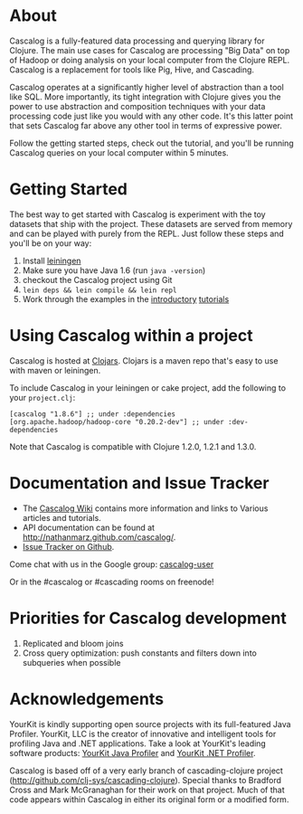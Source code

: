 # About

Cascalog is a fully-featured data processing and querying library for Clojure. The main use cases for Cascalog are processing "Big Data" on top of Hadoop or doing analysis on your local computer from the Clojure REPL. Cascalog is a replacement for tools like Pig, Hive, and Cascading.

Cascalog operates at a significantly higher level of abstraction than a tool like SQL. More importantly, its tight integration with Clojure gives you the power to use abstraction and composition techniques with your data processing code just like you would with any other code. It's this latter point that sets Cascalog far above any other tool in terms of expressive power.

Follow the getting started steps, check out the tutorial, and you'll be running Cascalog queries on your local computer within 5 minutes.

# Getting Started

The best way to get started with Cascalog is experiment with the toy datasets that ship with the project. These datasets are served from memory and can be played with purely from the REPL. Just follow these steps and you'll be on your way:

1. Install [leiningen](http://github.com/technomancy/leiningen)
2. Make sure you have Java 1.6 (run `java -version`)
3. checkout the Cascalog project using Git
4. `lein deps && lein compile && lein repl`
5. Work through the examples in the [introductory](http://nathanmarz.com/blog/introducing-cascalog-a-clojure-based-query-language-for-hado.html) [tutorials](http://nathanmarz.com/blog/new-cascalog-features-outer-joins-combiners-sorting-and-more.html)

# Using Cascalog within a project

Cascalog is hosted at [Clojars](http://clojars.org/cascalog). Clojars is a maven repo that's easy to use with maven or leiningen.

To include Cascalog in your leiningen or cake project, add the following to your `project.clj`:

    [cascalog "1.8.6"] ;; under :dependencies
    [org.apache.hadoop/hadoop-core "0.20.2-dev"] ;; under :dev-dependencies

Note that Cascalog is compatible with Clojure 1.2.0, 1.2.1 and 1.3.0. 
    
# Documentation and Issue Tracker

- The [Cascalog Wiki](https://github.com/nathanmarz/cascalog/wiki) contains more information and links to Various articles and tutorials.
- API documentation can be found at http://nathanmarz.github.com/cascalog/.
- [Issue Tracker on Github](https://github.com/nathanmarz/cascalog/issues).

Come chat with us in the Google group: [cascalog-user](http://groups.google.com/group/cascalog-user)

Or in the #cascalog or #cascading rooms on freenode!

# Priorities for Cascalog development

1. Replicated and bloom joins
2. Cross query optimization: push constants and filters down into subqueries when possible

# Acknowledgements

YourKit is kindly supporting open source projects with its full-featured Java Profiler. YourKit, LLC is the creator of innovative and intelligent tools for profiling Java and .NET applications. Take a look at YourKit's leading software products: [YourKit Java Profiler](http://www.yourkit.com/java/profiler/index.jsp) and [YourKit .NET Profiler](http://www.yourkit.com/.net/profiler/index.jsp).

Cascalog is based off of a very early branch of cascading-clojure project (http://github.com/clj-sys/cascading-clojure). Special thanks to Bradford Cross and Mark McGranaghan for their work on that project. Much of that code appears within Cascalog in either its original form or a modified form.
